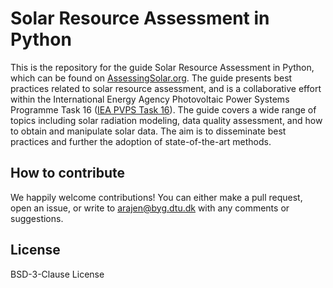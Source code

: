 # Solar Resource Assessment in Python

This is the repository for the guide Solar Resource Assessment in Python, which can be found on [AssessingSolar.org](https://assessingsolar.org/). The guide presents best practices related to solar resource assessment, and is a collaborative effort within the International Energy Agency Photovoltaic Power Systems Programme Task 16 ([IEA PVPS Task 16](https://iea-pvps.org/research-tasks/solar-resource-for-high-penetration-and-large-scale-applications/contacts_t16/)). The guide covers a wide range of topics including solar radiation modeling, data quality assessment, and how to obtain and manipulate solar data. The aim is to disseminate best practices and further the adoption of state-of-the-art methods.

## How to contribute
We happily welcome contributions! You can either make a pull request, open an issue, or write to arajen@byg.dtu.dk with any comments or suggestions.

## License
BSD-3-Clause License

